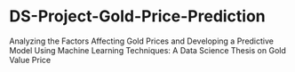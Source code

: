 # DS-Project-Gold-Price-Prediction
Analyzing the Factors Affecting Gold Prices and Developing a Predictive Model Using Machine Learning Techniques: A Data Science Thesis on Gold Value Price
